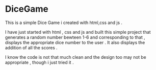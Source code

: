 # DiceGame
This is a simple Dice Game i created with html,css and js .

I have just started with html , css and js and built this simple project that generates a random number bewteen 1-6 and corresponding to that , displays the appropriate dice number to the user . It also displays the addition of all the scores .

I know the code is not that much clean and the design too may not be appropriate , though i just tried it .
